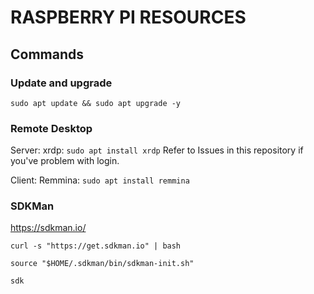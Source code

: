 # RASPBERRY PI RESOURCES
## Commands
### Update and upgrade 
`sudo apt update && sudo apt upgrade -y`
### Remote Desktop
  Server: xrdp: `sudo apt install xrdp`
  Refer to Issues in this repository if you've problem with login.
  
  Client: Remmina: `sudo apt install remmina`

### SDKMan
https://sdkman.io/

`curl -s "https://get.sdkman.io" | bash`

`source "$HOME/.sdkman/bin/sdkman-init.sh"`

`sdk`
